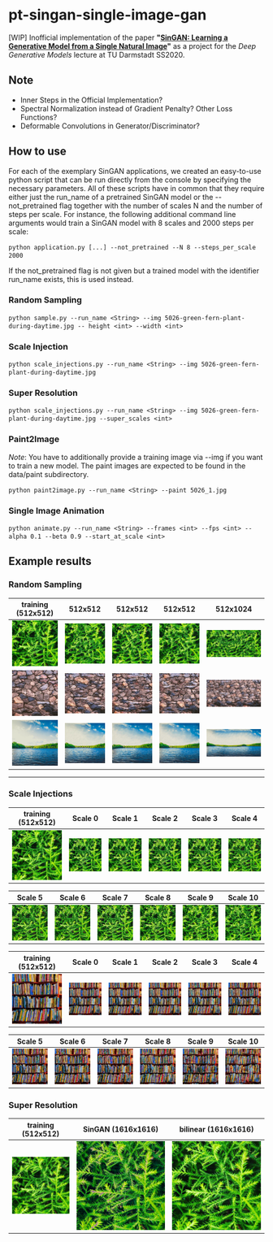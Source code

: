 # pt-singan-single-image-gan

[WIP] Inofficial implementation of the paper __"[SinGAN: Learning a Generative Model from a Single Natural Image](https://arxiv.org/pdf/1905.01164.pdf)"__ as a project for the _Deep Generative Models_ lecture at TU Darmstadt SS2020.

## Note
- Inner Steps in the Official Implementation?
- Spectral Normalization instead of Gradient Penalty? Other Loss Functions?
- Deformable Convolutions in Generator/Discriminator?


## How to use

For each of the exemplary SinGAN applications, we created an easy-to-use python script that can be run directly from the console by specifying the necessary parameters. All of these scripts have in common that they require either just the run_name of a pretrained SinGAN model or the --not_pretrained flag together with the number of scales N and the number of steps per scale. For instance, the following additional command line arguments would train a SinGAN model with 8 scales and 2000 steps per scale:

```console
python application.py [...] --not_pretrained --N 8 --steps_per_scale 2000
```

If the not_pretrained flag is not given but a trained model with the identifier run_name exists, this is used instead.

### Random Sampling

```console
python sample.py --run_name <String> --img 5026-green-fern-plant-during-daytime.jpg -- height <int> --width <int>
```

### Scale Injection

```console
python scale_injections.py --run_name <String> --img 5026-green-fern-plant-during-daytime.jpg
```

### Super Resolution

```console
python scale_injections.py --run_name <String> --img 5026-green-fern-plant-during-daytime.jpg --super_scales <int>
```

### Paint2Image
_Note_: You have to additionally provide a training image via --img if you want to train a new model. The paint images are expected to be found in the data/paint subdirectory.

```console
python paint2image.py --run_name <String> --paint 5026_1.jpg
```
### Single Image Animation

```console
python animate.py --run_name <String> --frames <int> --fps <int> --alpha 0.1 --beta 0.9 --start_at_scale <int>
```

## Example results

### Random Sampling

training (512x512)         |         512x512           |         512x512           |          512x512          |         512x1024
:-------------------------:|:-------------------------:|:-------------------------:|:-------------------------:|:-------------------------:
![train](https://github.com/jonasgrebe/pt-singan-single-image-gan/blob/master/data/5026-green-fern-plant-during-daytime.jpg) |![img1](https://github.com/jonasgrebe/pt-singan-single-image-gan/blob/master/samples/singan_5026/0_0.jpg) |![img2](https://github.com/jonasgrebe/pt-singan-single-image-gan/blob/master/samples/singan_5026/0_1.jpg) |![img3](https://github.com/jonasgrebe/pt-singan-single-image-gan/blob/master/samples/singan_5026/0_2.jpg) |![img4](https://github.com/jonasgrebe/pt-singan-single-image-gan/blob/master/samples/singan_5026/size_512x1024.jpg) 
![train](https://github.com/jonasgrebe/pt-singan-single-image-gan/blob/master/data/473-brown-rock-wall.jpg) |![img1](https://github.com/jonasgrebe/pt-singan-single-image-gan/blob/master/samples/singan_473/0_0.jpg) |![img2](https://github.com/jonasgrebe/pt-singan-single-image-gan/blob/master/samples/singan_473/0_1.jpg) |![img3](https://github.com/jonasgrebe/pt-singan-single-image-gan/blob/master/samples/singan_473/0_2.jpg) |![img4](https://github.com/jonasgrebe/pt-singan-single-image-gan/blob/master/samples/singan_473/size_512x1024.jpg) 
![train](https://github.com/jonasgrebe/pt-singan-single-image-gan/blob/master/data/1497-calm-body-of-water-near-tall-trees-during-daytime.jpg)  |![img1](https://github.com/jonasgrebe/pt-singan-single-image-gan/blob/master/samples/singan_1497/0_0.jpg) |![img2](https://github.com/jonasgrebe/pt-singan-single-image-gan/blob/master/samples/singan_1497/0_1.jpg) |![img3](https://github.com/jonasgrebe/pt-singan-single-image-gan/blob/master/samples/singan_1497/0_2.jpg) |![img4](https://github.com/jonasgrebe/pt-singan-single-image-gan/blob/master/samples/singan_1497/size_512x1024.jpg) 

----

### Scale Injections

training (512x512)         |         Scale 0           |         Scale 1           |          Scale 2          |         Scale 3   |         Scale 4
:-------------------------:|:-------------------------:|:-------------------------:|:-------------------------:|:-------------------------:|:-------------------------:
![train](https://github.com/jonasgrebe/pt-singan-single-image-gan/blob/master/data/5026-green-fern-plant-during-daytime.jpg) |![img1](https://github.com/jonasgrebe/pt-singan-single-image-gan/blob/master/samples/singan_5026/inj_0.jpg) |![img2](https://github.com/jonasgrebe/pt-singan-single-image-gan/blob/master/samples/singan_5026/inj_1.jpg) |![img3](https://github.com/jonasgrebe/pt-singan-single-image-gan/blob/master/samples/singan_5026/inj_2.jpg) |![img4](https://github.com/jonasgrebe/pt-singan-single-image-gan/blob/master/samples/singan_5026/inj_3.jpg) |![img5](https://github.com/jonasgrebe/pt-singan-single-image-gan/blob/master/samples/singan_5026/inj_4.jpg) 

Scale 5         |         Scale 6          |         Scale 7           |          Scale 8          |         Scale 9 |         Scale 10
:-------------------------:|:-------------------------:|:-------------------------:|:-------------------------:|:-------------------------:|:-------------------------:
![train](https://github.com/jonasgrebe/pt-singan-single-image-gan/blob/master/samples/singan_5026/inj_4.jpg) |![img6](https://github.com/jonasgrebe/pt-singan-single-image-gan/blob/master/samples/singan_5026/inj_5.jpg) |![img7](https://github.com/jonasgrebe/pt-singan-single-image-gan/blob/master/samples/singan_5026/inj_6.jpg) |![img8](https://github.com/jonasgrebe/pt-singan-single-image-gan/blob/master/samples/singan_5026/inj_7.jpg) |![img9](https://github.com/jonasgrebe/pt-singan-single-image-gan/blob/master/samples/singan_5026/inj_8.jpg) |![img10](https://github.com/jonasgrebe/pt-singan-single-image-gan/blob/master/samples/singan_5026/inj_9.jpg) |![img11](https://github.com/jonasgrebe/pt-singan-single-image-gan/blob/master/samples/singan_5026/inj_10.jpg)

training (512x512)         |         Scale 0           |         Scale 1           |          Scale 2          |         Scale 3   |         Scale 4
:-------------------------:|:-------------------------:|:-------------------------:|:-------------------------:|:-------------------------:|:-------------------------:
![train](https://github.com/jonasgrebe/pt-singan-single-image-gan/blob/master/data/220-pile-of-books.jpg) |![img1](https://github.com/jonasgrebe/pt-singan-single-image-gan/blob/master/samples/singan_220/inj_0.jpg) |![img2](https://github.com/jonasgrebe/pt-singan-single-image-gan/blob/master/samples/singan_220/inj_1.jpg) |![img3](https://github.com/jonasgrebe/pt-singan-single-image-gan/blob/master/samples/singan_220/inj_2.jpg) |![img4](https://github.com/jonasgrebe/pt-singan-single-image-gan/blob/master/samples/singan_220/inj_3.jpg) |![img5](https://github.com/jonasgrebe/pt-singan-single-image-gan/blob/master/samples/singan_220/inj_4.jpg) 

Scale 5         |         Scale 6          |         Scale 7           |          Scale 8          |         Scale 9 |         Scale 10
:-------------------------:|:-------------------------:|:-------------------------:|:-------------------------:|:-------------------------:|:-------------------------:
![train](https://github.com/jonasgrebe/pt-singan-single-image-gan/blob/master/samples/singan_220/inj_4.jpg) |![img6](https://github.com/jonasgrebe/pt-singan-single-image-gan/blob/master/samples/singan_220/inj_5.jpg) |![img7](https://github.com/jonasgrebe/pt-singan-single-image-gan/blob/master/samples/singan_220/inj_6.jpg) |![img8](https://github.com/jonasgrebe/pt-singan-single-image-gan/blob/master/samples/singan_220/inj_7.jpg) |![img9](https://github.com/jonasgrebe/pt-singan-single-image-gan/blob/master/samples/singan_220/inj_8.jpg) |![img10](https://github.com/jonasgrebe/pt-singan-single-image-gan/blob/master/samples/singan_220/inj_9.jpg) |![img11](https://github.com/jonasgrebe/pt-singan-single-image-gan/blob/master/samples/singan_220/inj_10.jpg)

### Super Resolution

training (512x512)         |       SinGAN  (1616x1616)     |         bilinear (1616x1616)          |  
:-------------------------:|:-------------------------:|:-------------------------:|
![train](https://github.com/jonasgrebe/pt-singan-single-image-gan/blob/master/data/5026-green-fern-plant-during-daytime.jpg) | ![img1](https://github.com/jonasgrebe/pt-singan-single-image-gan/blob/master/samples/singan_5026/img_sr_4r.jpg) | ![img2](https://github.com/jonasgrebe/pt-singan-single-image-gan/blob/master/samples/singan_5026/img_bilinear_4r.jpg) 
